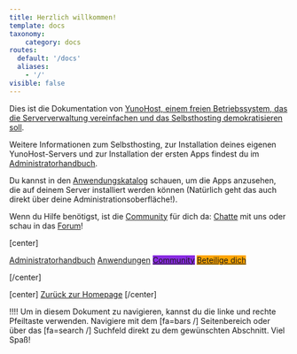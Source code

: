 ```yaml
---
title: Herzlich willkommen!
template: docs
taxonomy:
    category: docs
routes:
  default: '/docs'
  aliases:
    - '/'
visible: false
---
```


Dies ist die Dokumentation von [YunoHost, einem freien Betriebssystem, das die Serververwaltung vereinfachen und das Selbsthosting demokratisieren soll](/whatsyunohost).

Weitere Informationen zum Selbsthosting, zur Installation deines eigenen YunoHost-Servers und zur Installation der ersten Apps findest du im  [Administratorhandbuch](/admindoc).

Du kannst in den [Anwendungskatalog](/apps) schauen, um die Apps anzusehen, die auf deinem Server installiert werden können (Natürlich geht das auch direkt über deine Administrationsoberfläche!).


Wenn du Hilfe benötigst, ist die [Community](/community) für dich da: [Chatte](/chat_rooms) mit uns oder schau in das [Forum](/community/forum)!

[center]

<a href="/admindoc" class="btn btn-lg btn-primary inline"><i class="fa fa-cogs"></i> Administratorhandbuch</a>
<a href="/apps" class="btn btn-lg btn-success inline"><i class="fa fa-cubes"></i> Anwendungen</a>
<a href="/community" class="btn btn-lg btn-primary" style="background: blueviolet;border-color: blueviolet;"><i class="fa fa-users"></i> Community</a>
<a href="/contribute" style="background: orange; border-color: orange;" class="btn btn-lg btn-error"><i class="fa fa-heart"></i> Beteilige dich</a>

[/center]


[center]
<a href="/" class="btn btn-lg inline"><i class="fa fa-fw fa-arrow-left"></i> Zurück zur Homepage</a>
[/center]

!!!! Um in diesem Dokument zu navigieren, kannst du die linke und rechte Pfeiltaste verwenden. Navigiere mit dem [fa=bars /] Seitenbereich oder über das [fa=search /] Suchfeld direkt zu dem gewünschten Abschnitt. Viel Spaß!
